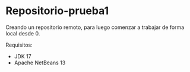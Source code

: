 # Repositorio-prueba1
Creando un repositorio remoto, para luego comenzar a trabajar de forma local desde 0.

Requisitos:
- JDK 17
- Apache NetBeans 13
